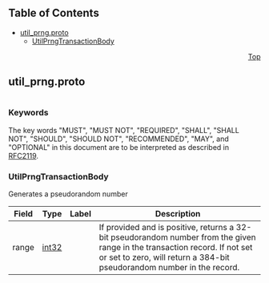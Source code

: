 ## Table of Contents

- [util_prng.proto](#util_prng-proto)
    - [UtilPrngTransactionBody](#proto-UtilPrngTransactionBody)
  



<a name="util_prng-proto"></a>
<p align="right"><a href="#top">Top</a></p>

## util_prng.proto
#

### Keywords
The key words "MUST", "MUST NOT", "REQUIRED", "SHALL", "SHALL NOT",
"SHOULD", "SHOULD NOT", "RECOMMENDED", "MAY", and "OPTIONAL" in this
document are to be interpreted as described in [RFC2119](https://www.ietf.org/rfc/rfc2119).


<a name="proto-UtilPrngTransactionBody"></a>

### UtilPrngTransactionBody
Generates a pseudorandom number


| Field | Type | Label | Description |
| ----- | ---- | ----- | ----------- |
| range | [int32](#int32) |  | If provided and is positive, returns a 32-bit pseudorandom number from the given range in the transaction record. If not set or set to zero, will return a 384-bit pseudorandom number in the record. |





 <!-- end messages -->

 <!-- end enums -->

 <!-- end HasExtensions -->

 <!-- end services -->



